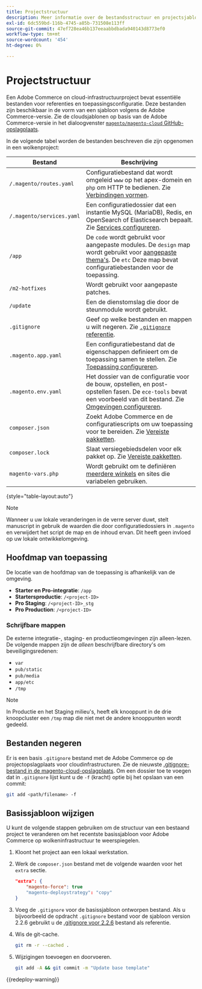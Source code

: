 ```yaml
---
title: Projectstructuur
description: Meer informatie over de bestandsstructuur en projectsjablonen voor Adobe Commerce op cloudinfrastructuur.
exl-id: 6dc559bd-116b-4745-a85b-731508e113ff
source-git-commit: 47ef728ea46b137eeaabbdbada940143d8773ef0
workflow-type: tm+mt
source-wordcount: '454'
ht-degree: 0%

---
```


# Projectstructuur

Een Adobe Commerce on cloud-infrastructuurproject bevat essentiële bestanden voor referenties en toepassingsconfiguratie. Deze bestanden zijn beschikbaar in de vorm van een sjabloon volgens de Adobe Commerce-versie. Zie de cloudsjablonen op basis van de Adobe Commerce-versie in het dialoogvenster [`magento/magento-cloud` GitHub-opslagplaats](https://github.com/magento/magento-cloud).

In de volgende tabel worden de bestanden beschreven die zijn opgenomen in een wolkenproject:

| Bestand | Beschrijving |
| ------------------------- | ------------ |
| `/.magento/routes.yaml` | Configuratiebestand dat wordt omgeleid `www` op het apex-domein en `php` om HTTP te bedienen. Zie [Verbindingen vormen](../routes/routes-yaml.md). |
| `/.magento/services.yaml` | Een configuratiedossier dat een instantie MySQL (MariaDB), Redis, en OpenSearch of Elasticsearch bepaalt. Zie [Services configureren](../services/services-yaml.md). |
| `/app` | De `code` wordt gebruikt voor aangepaste modules. De `design` map wordt gebruikt voor [aangepaste thema&#39;s](../store/custom-theme.md). De `etc` Deze map bevat configuratiebestanden voor de toepassing. |
| `/m2-hotfixes` | Wordt gebruikt voor aangepaste patches. |
| `/update` | Een de dienstomslag die door de steunmodule wordt gebruikt. |
| `.gitignore` | Geef op welke bestanden en mappen u wilt negeren. Zie [`.gitignore` referentie](#ignoring-files). |
| `.magento.app.yaml` | Een configuratiebestand dat de eigenschappen definieert om de toepassing samen te stellen. Zie [Toepassing configureren](../application/configure-app-yaml.md). |
| `.magento.env.yaml` | Het dossier van de configuratie voor de bouw, opstellen, en post-opstellen fasen. De `ece-tools` bevat een voorbeeld van dit bestand. Zie [Omgevingen configureren](../environment/configure-env-yaml.md). |
| `composer.json` | Zoekt Adobe Commerce en de configuratiescripts om uw toepassing voor te bereiden. Zie [Vereiste pakketten](../development/overview.md#required-packages). |
| `composer.lock` | Slaat versiegebiedsdelen voor elk pakket op. Zie [Vereiste pakketten](../development/overview.md#required-packages). |
| `magento-vars.php` | Wordt gebruikt om te definiëren [meerdere winkels](../store/multiple-sites.md) en sites die variabelen gebruiken. |

{style="table-layout:auto"}

>[!NOTE]
>
>Wanneer u uw lokale veranderingen in de verre server duwt, stelt manuscript in gebruik de waarden die door configuratiedossiers in `.magento` en verwijdert het script de map en de inhoud ervan. Dit heeft geen invloed op uw lokale ontwikkelomgeving.

## Hoofdmap van toepassing

De locatie van de hoofdmap van de toepassing is afhankelijk van de omgeving.

- **Starter en Pro-integratie**: `/app`
- **Startersproductie**: `/<project-ID>`
- **Pro Staging**: `/<project-ID>_stg`
- **Pro Production**: `/<project-ID>`

### Schrijfbare mappen

De externe integratie-, staging- en productieomgevingen zijn alleen-lezen. De volgende mappen zijn de *alleen* beschrijfbare directory&#39;s om beveiligingsredenen:

- `var`
- `pub/static`
- `pub/media`
- `app/etc`
- `/tmp`

>[!NOTE]
>
>In Productie en het Staging milieu&#39;s, heeft elk knooppunt in de drie knoopcluster een `/tmp` map die niet met de andere knooppunten wordt gedeeld.

## Bestanden negeren

Er is een basis `.gitignore` bestand met de Adobe Commerce op de projectopslagplaats voor cloudinfrastructuren. Zie de nieuwste [.gitignore-bestand in de magento-cloud-opslagplaats](https://github.com/magento/magento-cloud/blob/master/.gitignore). Om een dossier toe te voegen dat in `.gitignore` lijst kunt u de `-f` (kracht) optie bij het opslaan van een commit:

```bash
git add <path/filename> -f
```

## Basissjabloon wijzigen

U kunt de volgende stappen gebruiken om de structuur van een bestaand project te veranderen om het recentste basissjabloon voor Adobe Commerce op wolkeninfrastructuur te weerspiegelen.

1. Kloont het project aan een lokaal werkstation.

1. Werk de `composer.json` bestand met de volgende waarden voor het `extra` sectie.

   ```json
   "extra": {
       "magento-force": true
       "magento-deploystrategy": "copy"
   }
   ```

1. Voeg de `.gitignore` voor de basissjabloon ontworpen bestand. Als u bijvoorbeeld de opdracht `.gitignore` bestand voor de sjabloon version 2.2.6 gebruikt u de [.gitignore voor 2.2.6](https://github.com/magento/magento-cloud/blob/2.2.6/.gitignore) bestand als referentie.

1. Wis de git-cache.

   ```bash
   git rm -r --cached .
   ```

1. Wijzigingen toevoegen en doorvoeren.

   ```bash
   git add -A && git commit -m "Update base template"
   ```

{{redeploy-warning}}
